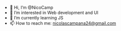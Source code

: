 - 👋 Hi, I’m @NicoCamp
- 👀 I’m interested in Web development and UI
- 🌱 I’m currently learning JS
- 📫 How to reach me: nicolascampana24@gmail.com

<!---
NicoCamp/NicoCamp is a ✨ special ✨ repository because its `README.md` (this file) appears on your GitHub profile.
You can click the Preview link to take a look at your changes.
--->
